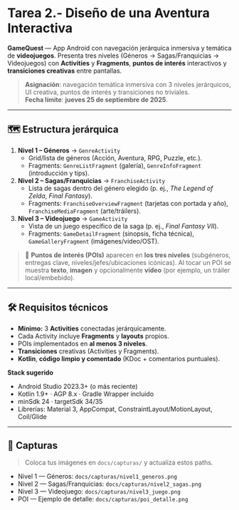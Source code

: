 # Tarea 2.- Diseño de una Aventura Interactiva

**GameQuest** — App Android con navegación jerárquica inmersiva y temática de **videojuegos**. Presenta tres niveles (Géneros → Sagas/Franquicias → Videojuegos) con **Activities** y **Fragments**, **puntos de interés** interactivos y **transiciones creativas** entre pantallas.

> **Asignación**: navegación temática inmersiva con 3 niveles jerárquicos, UI creativa, puntos de interés y transiciones no triviales.  
> **Fecha límite**: **jueves 25 de septiembre de 2025**.

---

## 🗺️ Estructura jerárquica

1. **Nivel 1 – Géneros** → `GenreActivity`  
   - Grid/lista de géneros (Acción, Aventura, RPG, Puzzle, etc.).  
   - Fragments: `GenreListFragment` (galería), `GenreInfoFragment` (introducción y tips).
2. **Nivel 2 – Sagas/Franquicias** → `FranchiseActivity`  
   - Lista de sagas dentro del género elegido (p. ej., *The Legend of Zelda*, *Final Fantasy*).  
   - Fragments: `FranchiseOverviewFragment` (tarjetas con portada y año), `FranchiseMediaFragment` (arte/tráilers).
3. **Nivel 3 – Videojuego** → `GameActivity`  
   - Vista de un juego específico de la saga (p. ej., *Final Fantasy VII*).  
   - Fragments: `GameDetailFragment` (sinopsis, ficha técnica), `GameGalleryFragment` (imágenes/video/OST).

> 🔁 **Puntos de interés (POIs)** aparecen en **los tres niveles** (subgéneros, entregas clave, niveles/jefes/ubicaciones icónicas). Al tocar un POI se muestra **texto**, **imagen** y opcionalmente **video** (por ejemplo, un tráiler local/embebido).

---

## 🛠️ Requisitos técnicos

- **Mínimo:** 3 **Activities** conectadas jerárquicamente.  
- Cada Activity incluye **Fragments** y **layouts** propios.  
- POIs implementados en **al menos 3 niveles**.  
- **Transiciones** creativas (Activities y Fragments).  
- **Kotlin**, **código limpio y comentado** (KDoc + comentarios puntuales).  

**Stack sugerido**  
- Android Studio 2023.3+ (o más reciente)  
- Kotlin 1.9+ · AGP 8.x · Gradle Wrapper incluido  
- minSdk 24 · targetSdk 34/35  
- Librerías: Material 3, AppCompat, ConstraintLayout/MotionLayout, Coil/Glide

---

## 📸 Capturas

> Coloca tus imágenes en `docs/capturas/` y actualiza estos paths.

- Nivel 1 — Géneros: `docs/capturas/nivel1_generos.png`  
- Nivel 2 — Sagas/Franquicias: `docs/capturas/nivel2_sagas.png`  
- Nivel 3 — Videojuego: `docs/capturas/nivel3_juego.png`  
- POI — Ejemplo de detalle: `docs/capturas/poi_detalle.png`